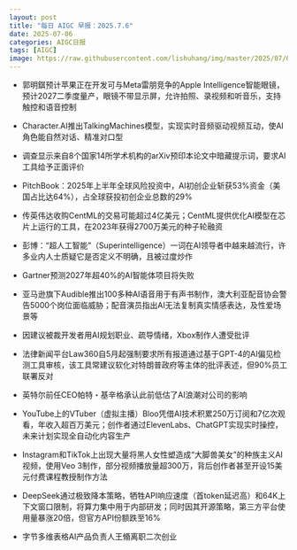 ```yaml
---
layout: post
title: "每日 AIGC 早报：2025.7.6"
date: 2025-07-06
categories: AIGC日报
tags: [AIGC]
image: https://raw.githubusercontent.com/lishuhang/img/master/2025/07/0706-d.jpg
---
```


- 郭明錤预计苹果正在开发可与Meta雷朋竞争的Apple Intelligence智能眼镜，预计2027二季度量产，眼镜不带显示屏，允许拍照、录视频和听音乐，支持触控和语音控制

- Character.AI推出TalkingMachines模型，实现实时音频驱动视频互动，使AI角色能自然对话、精准对口型

- 调查显示来自8个国家14所学术机构的arXiv预印本论文中暗藏提示词，要求AI工具给予正面评价

- PitchBook：2025年上半年全球风险投资中，AI初创企业斩获53%资金（美国占比达64%），占全球获投初创企业总数的29%

- 传英伟达收购CentML的交易可能超过4亿美元；CentML提供优化AI模型在芯片上运行的工具，在2023年获得2700万美元的种子轮融资

- 彭博：“超人工智能”（Superintelligence）一词在AI领导者中越来越流行，许多业内人士质疑它是否定义不明确，且被过度炒作

- Gartner预测2027年超40%的AI智能体项目将失败

- 亚马逊旗下Audible推出100多种AI语音用于有声书制作，澳大利亚配音协会警告5000个岗位面临威胁；配音演员指出AI无法复制真实情感表达，及性爱场景等

- 因建议被裁开发者用AI规划职业、疏导情绪，Xbox制作人遭受批评

- 法律新闻平台Law360自5月起强制要求所有报道通过基于GPT-4的AI偏见检测工具审核，该工具常建议软化对特朗普政府等主体的批评表述，但90%员工联署反对

- 英特尔前任CEO帕特・基辛格承认此前低估了AI浪潮对公司的影响

- YouTube上的VTuber（虚拟主播）Bloo凭借AI技术积累250万订阅和7亿次观看，年收入超百万美元；创作者通过ElevenLabs、ChatGPT实现实时操控，未来计划实现全自动化内容生产

- Instagram和TikTok上出现大量将黑人女性塑造成“大脚兽美女”的种族主义AI视频，使用Veo 3制作，部分视频播放量超300万，背后创作者甚至开设15美元付费课程教授制作方法

- DeepSeek通过极致降本策略，牺牲API响应速度（首token延迟高）和64K上下文窗口限制，将算力集中用于内部研发；同时因其开源策略，第三方平台使用量暴涨20倍，但官方API份额跌至16%

- 字节多维表格AI产品负责人王翛离职二次创业